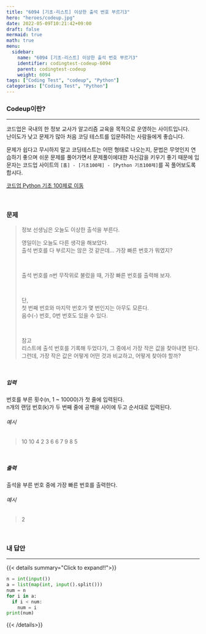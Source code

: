 ```yaml
---
title: "6094 [기초-리스트] 이상한 출석 번호 부르기3"
hero: "heroes/codeup.jpg"
date: 2022-05-09T10:21:42+09:00
draft: false
mermaid: true
math: true
menu:
  sidebar:
    name: "6094 [기초-리스트] 이상한 출석 번호 부르기3"
    identifier: codingtest-codeup-6094
    parent: codingtest-codeup
    weight: 6094
tags: ["Coding Test", "codeup", "Python"]
categories: ["Coding Test", "Python"]
---
```


### Codeup이란?
---
코드업은 국내의 한 정보 교사가 알고리즘 교육을 목적으로 운영하는 사이트입니다.\
난이도가 낮고 문제가 많아 처음 코딩 테스트를 입문하려는 사람들에게 좋습니다.

문제가 쉽다고 무시하지 말고 코딩테스트는 어떤 형태로 나오는지, 문법은 무엇인지 연습하기 좋으며 쉬운 문제를 풀어가면서 문제풀이에대한 자신감을 키우기 좋기 때문에 입문자는 코드업 사이트의 `[홈] - [기초100제] - [Python 기초100제]`를 꼭 풀어보도록 합시다.

[코드업 Python 기초 100제로 이동](https://codeup.kr/problemsetsol.php?psid=33)


&nbsp;

### 문제
> 정보 선생님은 오늘도 이상한 출석을 부른다.
> 
> 영일이는 오늘도 다른 생각을 해보았다.\
> 출석 번호를 다 부르지는 않은 것 같은데... 가장 빠른 번호가 뭐였지?
> 
> &nbsp;
> 
> 출석 번호를 n번 무작위로 불렀을 때, 가장 빠른 번호를 출력해 보자.
> 
> &nbsp;
> 
> 단, \
> 첫 번째 번호와 마지막 번호가 몇 번인지는 아무도 모른다.\
> 음수(-) 번호, 0번 번호도 있을 수 있다.
> 
> &nbsp;
> 
> 참고\
> 리스트에 출석 번호를 기록해 두었다가, 그 중에서 가장 작은 값을 찾아내면 된다.\
> 그런데, 가장 작은 값은 어떻게 어떤 것과 비교하고, 어떻게 찾아야 할까?

&nbsp;

##### 입력
번호를 부른 횟수(n, 1 ~ 10000)가 첫 줄에 입력된다.\
n개의 랜덤 번호(k)가 두 번째 줄에 공백을 사이에 두고 순서대로 입력된다.
###### 예시
> 10
> 10 4 2 3 6 6 7 9 8 5

&nbsp;

##### 출력
출석을 부른 번호 중에 가장 빠른 번호를 출력한다.
###### 예시
> 2

&nbsp;

### 내 답안
---
{{< details summary="Click to expand!!">}}
```python
n = int(input())
a = list(map(int, input().split()))
num = n
for i in a:
  if i < num:
    num = i
print(num)
```
{{< /details>}}